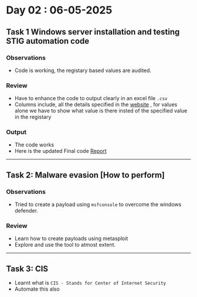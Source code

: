 # Day 02 : 06-05-2025
## Task 1 Windows server installation and testing STIG automation code 
### Observations
- Code is working, the registary based values are audited.
### Review
- Have to enhance the code to output clearly in an excel file `.csv`
- Columns include, all the details specified in the [website](https://stigviewer.com/stigs/microsoft_windows_server_2019) , for values alone we have to show what value is there insted of the specified value in the registary
### Output
- The code works
- Here is the updated Final code [Report](./src/README.md)

---

## Task 2: Malware evasion [How to perform]
### Observations
- Tried to create a payload using `msfconsole` to overcome the windows defender.

### Review
- Learn how to create payloads using metasploit
- Explore and use the tool to atmost extent.

---

## Task 3: CIS
- Learnt what is `CIS - Stands for Center of Internet Security`
- Automate this also

